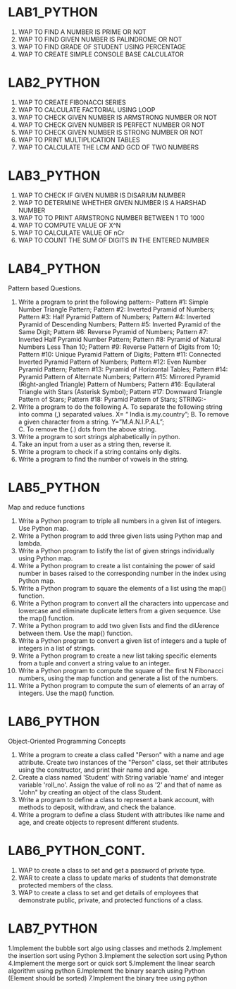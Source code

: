 # LAB1_PYTHON
 1. WAP TO FIND A NUMBER IS PRIME OR NOT
 2. WAP TO FIND GIVEN NUMBER IS PALINDROME OR NOT
 3. WAP TO FIND GRADE OF STUDENT USING PERCENTAGE
 4. WAP TO CREATE SIMPLE CONSOLE BASE CALCULATOR
    
# LAB2_PYTHON
 1. WAP TO CREATE FIBONACCI SERIES
 2. WAP TO CALCULATE FACTORIAL USING LOOP
 3. WAP TO CHECK GIVEN NUMBER IS ARMSTRONG NUMBER OR NOT
 4. WAP TO CHECK GIVEN NUMBER IS PERFECT NUMBER OR NOT
 5. WAP TO CHECK GIVEN NUMBER IS STRONG NUMBER OR NOT
 6. WAP TO PRINT MULTIPLICATION TABLES
 7. WAP TO CALCULATE THE LCM AND GCD OF TWO NUMBERS

# LAB3_PYTHON
 1. WAP TO CHECK IF GIVEN NUMBR IS DISARIUM NUMBER
 2. WAP TO DETERMINE WHETHER GIVEN NUMBER IS A HARSHAD NUMBER
 3. WAP TO TO PRINT ARMSTRONG NUMBER BETWEEN 1 TO 1000
 4. WAP TO COMPUTE VALUE OF X^N
 5. WAP TO CALCULATE VALUE OF nCr
 6. WAP TO COUNT THE SUM OF DIGITS IN THE ENTERED NUMBER

# LAB4_PYTHON
Pattern based Questions.
1.	Write a program to print the following pattern:-
 Pattern #1: Simple Number Triangle Pattern; 
 Pattern #2: Inverted Pyramid of Numbers; 
 Pattern #3: Half Pyramid Pattern of Numbers; 
 Pattern #4: Inverted Pyramid of Descending Numbers; 
 Pattern #5: Inverted Pyramid of the Same Digit; 
 Pattern #6: Reverse Pyramid of Numbers; 
 Pattern #7: Inverted Half Pyramid Number Pattern; 
 Pattern #8: Pyramid of Natural Numbers Less Than 10; 
 Pattern #9: Reverse Pattern of Digits from 10; 
 Pattern #10: Unique Pyramid Pattern of Digits; 
 Pattern #11: Connected Inverted Pyramid Pattern of Numbers; 
 Pattern #12: Even Number Pyramid Pattern; 
 Pattern #13: Pyramid of Horizontal Tables; 
 Pattern #14: Pyramid Pattern of Alternate Numbers; 
 Pattern #15: Mirrored Pyramid (Right-angled Triangle) Pattern of Numbers; 
 Pattern #16: Equilateral Triangle with Stars (Asterisk Symbol); 
 Pattern #17: Downward Triangle Pattern of Stars; 
 Pattern #18: Pyramid Pattern of Stars; 
STRING:-
2.	Write a program to do the following
  A. To separate the following string into comma (,) separated values. X= “ India.is.my.country”; 
  B. To remove a given character from a string. Y=”M.A.N.I.P.A.L”;  
  C. To remove the (.) dots from the above string.
3.	Write a program to sort strings alphabetically in python. 
4.	Take an input from a user as a string then, reverse it.
5.	Write a program to check if a string contains only digits.
6.	Write a program to find the number of vowels in the string.

# LAB5_PYTHON
Map and reduce functions
1.	Write a Python program to triple all numbers in a given list of integers. Use Python map. 
2.	Write a Python program to add three given lists using Python map and lambda.
3.	Write a Python program to listify the list of given strings individually using Python map. 
4.	Write a Python program to create a list containing the power of said number in bases raised to the corresponding number in the index using Python map. 
5.	Write a Python program to square the elements of a list using the map() function. 
6.	Write a Python program to convert all the characters into uppercase and lowercase and eliminate duplicate letters from a given sequence. Use the map() function. 
7.	Write a Python program to add two given lists and find the diƯerence between them. Use the map() function. 
8.	Write a Python program to convert a given list of integers and a tuple of integers in a list of strings. 
9.	Write a Python program to create a new list taking specific elements from a tuple and convert a string value to an integer. 
10.	Write a Python program to compute the square of the first N Fibonacci numbers, using the map function and generate a list of the numbers. 
11.	Write a Python program to compute the sum of elements of an array of integers. Use the map() function.

# LAB6_PYTHON
 Object-Oriented Programming Concepts
 1. Write a program to create a class called "Person" with a name and age attribute. Create two instances of the "Person" class, set their attributes using the constructor, and print their name and age. 
 2. Create a class named 'Student' with String variable 'name' and integer variable 'roll_no'. Assign the value of roll no as '2' and that of name as "John" by creating an object of the class Student. 
 3. Write a program to define a class to represent a bank account, with methods to deposit, withdraw, and check the balance.
 4. Write a program to define a class Student with attributes like name and age, and create objects to represent different students.

# LAB6_PYTHON_CONT.
 1. WAP to create a class to set and get a password of private type.
 2. WAR to create a class to update marks of students that demonstrate protected members of the class.
 3. WAP to create a class to set and get details of employees that demonstrate public, private, and protected functions of a class.

# LAB7_PYTHON
 1.Implement the bubble sort algo using classes and methods
 2.Implement the insertion sort using Python
 3.Implement the selection sort using Python
 4.Implement the merge sort or quick sort
 5.Implement the linear search algorithm using python
 6.Implement the binary search using Python (Element should be sorted)
 7.Implement the binary tree using python
